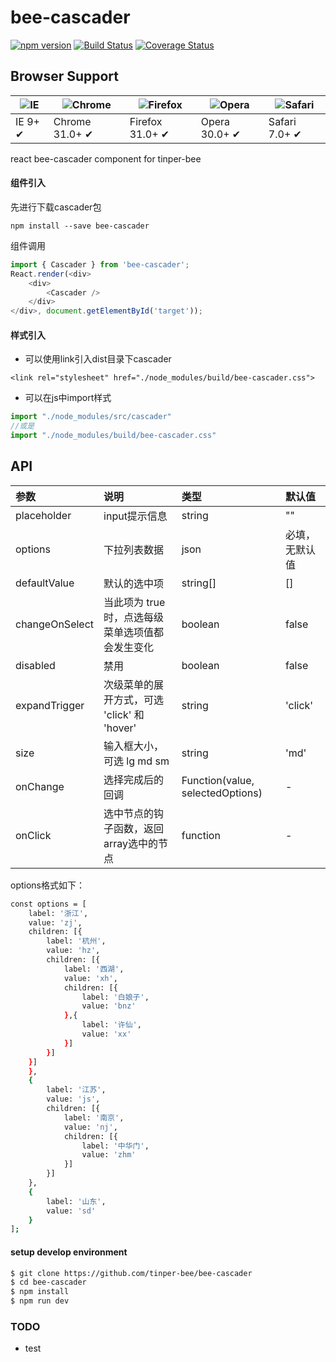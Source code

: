# bee-cascader

[![npm version](https://img.shields.io/npm/v/bee-cascader.svg)](https://www.npmjs.com/package/bee-cascader)
[![Build Status](https://img.shields.io/travis/tinper-bee/bee-cascader/master.svg)](https://travis-ci.org/tinper-bee/bee-cascader)
[![Coverage Status](https://coveralls.io/repos/github/tinper-bee/bee-cascader/badge.svg?branch=master)](https://coveralls.io/github/tinper-bee/bee-cascader?branch=master)


## Browser Support

|![IE](https://raw.github.com/alrra/browser-logos/master/internet-explorer/internet-explorer_48x48.png) | ![Chrome](https://raw.github.com/alrra/browser-logos/master/chrome/chrome_48x48.png) | ![Firefox](https://raw.github.com/alrra/browser-logos/master/firefox/firefox_48x48.png) | ![Opera](https://raw.github.com/alrra/browser-logos/master/opera/opera_48x48.png) | ![Safari](https://raw.github.com/alrra/browser-logos/master/safari/safari_48x48.png)|
| --- | --- | --- | --- | --- |
| IE 9+ ✔ | Chrome 31.0+ ✔ | Firefox 31.0+ ✔ | Opera 30.0+ ✔ | Safari 7.0+ ✔ |


react bee-cascader component for tinper-bee

#### 组件引入
先进行下载cascader包
```
npm install --save bee-cascader
```
组件调用
```js
import { Cascader } from 'bee-cascader';
React.render(<div>
    <div>
        <Cascader />
    </div>
</div>, document.getElementById('target'));
```
#### 样式引入
- 可以使用link引入dist目录下cascader
```
<link rel="stylesheet" href="./node_modules/build/bee-cascader.css">
```
- 可以在js中import样式
```js
import "./node_modules/src/cascader"
//或是
import "./node_modules/build/bee-cascader.css"
```



## API

|参数|说明|类型|默认值|
|:---|:----|:---|:------|
|placeholder	|input提示信息|	string	|""|
|options	|下拉列表数据	|json|	必填，无默认值|
|defaultValue|默认的选中项|	string[]|[]|
|changeOnSelect|当此项为 true 时，点选每级菜单选项值都会发生变化|	boolean|false|
|disabled|禁用|	boolean|false|
|expandTrigger|次级菜单的展开方式，可选 'click' 和 'hover'|	string|'click'|
|size|输入框大小，可选 lg md sm|	string|'md'|
|onChange   |选择完成后的回调| Function(value, selectedOptions)|	-|
|onClick	|选中节点的钩子函数，返回array选中的节点| function |	-|


options格式如下：
```bash
const options = [
	label: '浙江',
	value: 'zj',
	children: [{
		label: '杭州',
		value: 'hz',
		children: [{
			label: '西湖',
			value: 'xh',
			children: [{
				label: '白娘子',
				value: 'bnz'
			},{
				label: '许仙',
				value: 'xx'
			}]
		}]
	}]
	},
	{
		label: '江苏',
		value: 'js',
		children: [{
			label: '南京',
			value: 'nj',
			children: [{
				label: '中华门',
				value: 'zhm'
			}]
		}]
 	},
 	{
		label: '山东',
 	    value: 'sd'
 	}
];
```

#### setup develop environment

```sh
$ git clone https://github.com/tinper-bee/bee-cascader
$ cd bee-cascader
$ npm install
$ npm run dev
```
### TODO
- test


